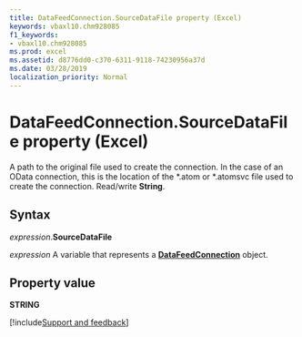 ```yaml
---
title: DataFeedConnection.SourceDataFile property (Excel)
keywords: vbaxl10.chm928085
f1_keywords:
- vbaxl10.chm928085
ms.prod: excel
ms.assetid: d8776dd0-c370-6311-9118-74230956a37d
ms.date: 03/28/2019
localization_priority: Normal
---
```



# DataFeedConnection.SourceDataFile property (Excel)

A path to the original file used to create the connection. In the case of an OData connection, this is the location of the *.atom or *.atomsvc file used to create the connection. Read/write **String**.


## Syntax

_expression_.**SourceDataFile**

_expression_ A variable that represents a **[DataFeedConnection](Excel.datafeedconnection.md)** object.


## Property value

**STRING**




[!include[Support and feedback](~/includes/feedback-boilerplate.md)]